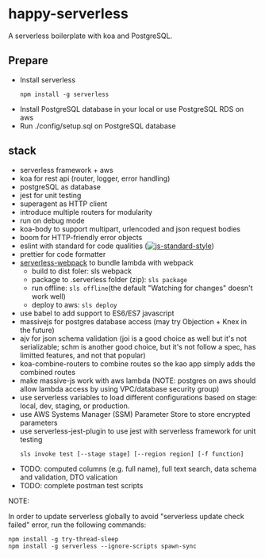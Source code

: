 # happy-serverless
A serverless boilerplate with koa and PostgreSQL.

## Prepare
* Install serverless
  ```
  npm install -g serverless
  ```
* Install PostgreSQL database in your local or use PostgreSQL RDS on aws
* Run ./config/setup.sql on PostgreSQL database

## stack
* serverless framework + aws
* koa for rest api (router, logger, error handling)
* postgreSQL as database
* jest for unit testing
* superagent as HTTP client
* introduce multiple routers for modularity
* run on debug mode
* koa-body to support multipart, urlencoded and json request bodies
* boom for HTTP-friendly error objects
* eslint with standard for code qualities ([![js-standard-style](https://img.shields.io/badge/code%20style-standard-brightgreen.svg)](http://standardjs.co))
* prettier for code formatter 
* [serverless-webpack](https://github.com/serverless-heaven/serverless-webpack) to bundle lambda with webpack
  * build to dist foler: sls webpack
  * package to .serverless folder (zip): ```sls package```
  * run offline: ```sls offline```(the default "Watching for changes" doesn't work well)
  * deploy to aws: ```sls deploy```
* use babel to add support to ES6/ES7 javascript
* massivejs for postgres database access (may try Objection + Knex in the future)
* ajv for json schema validation (joi is a good choice as well but it's not serializable; schm is another good choice, but it's not follow a spec, has limitted features, and not that popular)
* koa-combine-routers to combine routes so the kao app simply adds the combined routes
* make massive-js work with aws lambda (NOTE: postgres on aws should allow lambda access by using VPC/database security group)
* use serverless variables to load different configurations based on stage: local, dev, staging, or production.
* use AWS Systems Manager (SSM) Parameter Store to store encrypted parameters
* use serverless-jest-plugin to use jest with serverless framework for unit testing
  ```
  sls invoke test [--stage stage] [--region region] [-f function]
  ```
* TODO: computed columns (e.g. full name), full text search, data schema and validation, DTO valication
* TODO: complete postman test scripts


NOTE:

In order to update serverless globally to avoid "serverless update check failed" error, run the following commands:
```
npm install -g try-thread-sleep
npm install -g serverless --ignore-scripts spawn-sync
```
